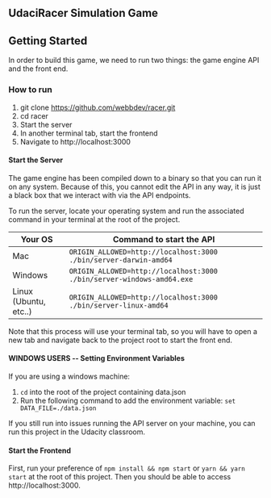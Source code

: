 ## UdaciRacer Simulation Game

## Getting Started

In order to build this game, we need to run two things: the game engine API and the front end.

### How to run

1. git clone https://github.com/webbdev/racer.git
2. cd racer
3. Start the server
4. In another terminal tab, start the frontend
5. Navigate to http://localhost:3000

#### Start the Server

The game engine has been compiled down to a binary so that you can run it on any system. Because of this, you cannot edit the API in any way, it is just a black box that we interact with via the API endpoints.

To run the server, locate your operating system and run the associated command in your terminal at the root of the project.

| Your OS               | Command to start the API                                  |
| --------------------- | --------------------------------------------------------- |
| Mac                   | `ORIGIN_ALLOWED=http://localhost:3000 ./bin/server-darwin-amd64`   |
| Windows               | `ORIGIN_ALLOWED=http://localhost:3000 ./bin/server-windows-amd64.exe`   |
| Linux (Ubuntu, etc..) | `ORIGIN_ALLOWED=http://localhost:3000 ./bin/server-linux-amd64` |

Note that this process will use your terminal tab, so you will have to open a new tab and navigate back to the project root to start the front end.

#### WINDOWS USERS -- Setting Environment Variables
If you are using a windows machine:
1. `cd` into the root of the project containing data.json 
2. Run the following command to add the environment variable:
```set DATA_FILE=./data.json```

If you still run into issues running the API server on your machine, you can run this project in the Udacity classroom.


#### Start the Frontend

First, run your preference of `npm install && npm start` or `yarn && yarn start` at the root of this project. Then you should be able to access http://localhost:3000.
